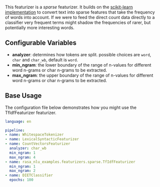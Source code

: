 This featurizer is a *sparse* featurizer. It builds on the
[scikit-learn implementation](https://scikit-learn.org/stable/modules/generated/sklearn.feature_extraction.text.TfidfVectorizer.html#sklearn-feature-extraction-text-tfidfvectorizer)
to convert text into sparse features that take the frequency of words into account. If we
were to feed the direct count data directly to a classifier very frequent terms might shadow
the frequencies of rarer, but potentially more interesting words.


## Configurable Variables

- **analyzer**: determines how tokens are split. possible choices are `word`, `char` and `char_wb`, default is `word`.
- **min_ngram**: the lower boundary of the range of n-values for different word n-grams or char n-grams to be extracted.
- **max_ngram**: the upper boundary of the range of n-values for different word n-grams or char n-grams to be extracted.

## Base Usage

The configuration file below demonstrates how you might use the TfIdfFeaturizer featurizer.

```yaml
language: en

pipeline:
- name: WhitespaceTokenizer
- name: LexicalSyntacticFeaturizer
- name: CountVectorsFeaturizer
  analyzer: char_wb
  min_ngram: 1
  max_ngram: 4
- name: rasa_nlu_examples.featurizers.sparse.TfIdfFeaturizer
  min_ngram: 1
  max_ngram: 2
- name: DIETClassifier
  epochs: 100
```
